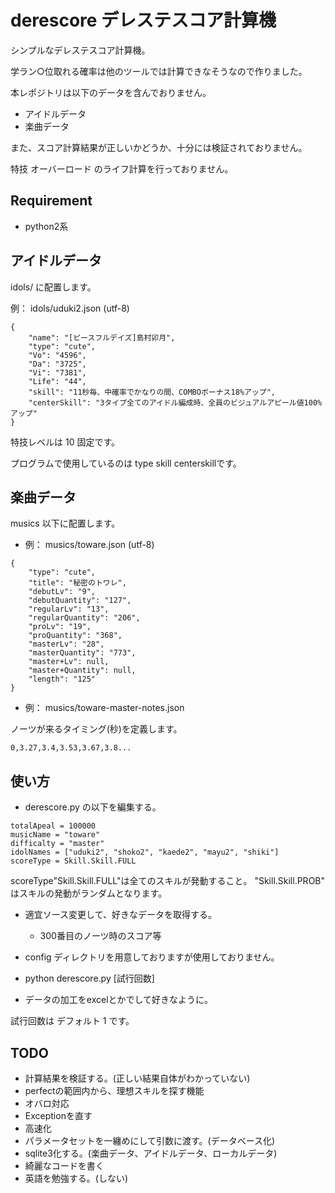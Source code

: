 # derescore デレステスコア計算機

シンプルなデレステスコア計算機。

学ラン○位取れる確率は他のツールでは計算できなそうなので作りました。

本レポジトリは以下のデータを含んでおりません。

* アイドルデータ
* 楽曲データ

また、スコア計算結果が正しいかどうか、十分には検証されておりません。

特技 オーバーロード のライフ計算を行っておりません。

## Requirement

* python2系

## アイドルデータ

idols/ に配置します。

例： idols/uduki2.json (utf-8)

```
{
    "name": "[ピースフルデイズ]島村卯月",
    "type": "cute",
    "Vo": "4596",
    "Da": "3725",
    "Vi": "7381",
    "Life": "44",
    "skill": "11秒毎、中確率でかなりの間、COMBOボーナス18%アップ",
    "centerSkill": "3タイプ全てのアイドル編成時、全員のビジュアルアピール値100%アップ"
}
```

特技レベルは 10 固定です。

プログラムで使用しているのは type  skill centerskillです。

## 楽曲データ

musics 以下に配置します。

* 例： musics/toware.json (utf-8)

```
{
    "type": "cute",
    "title": "秘密のトワレ",
    "debutLv": "9",
    "debutQuantity": "127",
    "regularLv": "13",
    "regularQuantity": "206",
    "proLv": "19",
    "proQuantity": "368",
    "masterLv": "28",
    "masterQuantity": "773",
    "master+Lv": null,
    "master+Quantity": null,
    "length": "125"
}
```

* 例： musics/toware-master-notes.json

ノーツが来るタイミング(秒)を定義します。

```
0,3.27,3.4,3.53,3.67,3.8...
```

## 使い方

* derescore.py の以下を編集する。

```
totalApeal = 100000
musicName = "toware"
difficalty = "master"
idolNames = ["uduki2", "shoko2", "kaede2", "mayu2", "shiki"]
scoreType = Skill.Skill.FULL
```

scoreType"Skill.Skill.FULL"は全てのスキルが発動すること。
"Skill.Skill.PROB" はスキルの発動がランダムとなります。

* 適宜ソース変更して、好きなデータを取得する。
    * 300番目のノーツ時のスコア等

* config ディレクトリを用意しておりますが使用しておりません。

* python derescore.py [試行回数]

* データの加工をexcelとかでして好きなように。

試行回数は デフォルト 1 です。

## TODO

* 計算結果を検証する。(正しい結果自体がわかっていない)
* perfectの範囲内から、理想スキルを探す機能
* オバロ対応
* Exceptionを直す
* 高速化
* パラメータセットを一纏めにして引数に渡す。(データベース化)
* sqlite3化する。(楽曲データ、アイドルデータ、ローカルデータ)
* 綺麗なコードを書く
* 英語を勉強する。(しない)
